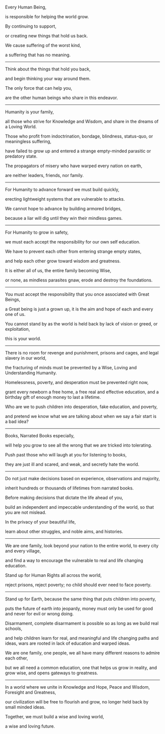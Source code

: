 Every Human Being,

is responsible for helping the world grow.

By continuing to support,

or creating new things that hold us back.

We cause suffering of the worst kind,

a suffering that has no meaning.

---

Think about the things that hold you back,

and begin thinking your way around them.

The only force that can help you,

are the other human beings who share in this endeavor.

---

Humanity is your family,

all those who strive for Knowledge and Wisdom, and share in the dreams of a Loving World.

Those who profit from indoctrination, bondage, blindness, status-quo, or meaningless suffering,

have failed to grow up and entered a strange empty-minded parasitic or predatory state.

The propagators of misery who have warped every nation on earth,

are neither leaders, friends, nor family.

---

For Humanity to advance forward we must build quickly,

erecting lightweight systems that are vulnerable to attacks.

We cannot hope to advance by building armored bridges,

because a liar will dig until they win their mindless games.

---

For Humanity to grow in safety,

we must each accept the responsibility for our own self education.

We have to prevent each other from entering strange empty states,

and help each other grow toward wisdom and greatness.

It is either all of us, the entire family becoming Wise,

or none, as mindless parasites gnaw, erode and destroy the foundations.

---

You must accept the responsibility that you once associated with Great Beings,

a Great being is just a grown up, it is the aim and hope of each and every one of us.

You cannot stand by as the world is held back by lack of vision or greed, or exploitation,

this is your world.

---

There is no room for revenge and punishment, prisons and cages, and legal slavery in our world,

the fracturing of minds must be prevented by a Wise, Loving and Understanding Humanity.

Homelessness, poverty, and desperation must be prevented right now,

grant every newborn a free home, a free real and effective education, and a birthday gift of enough money to last a lifetime.

Who are we to push children into desperation, fake education, and poverty,

and pretend we know what we are talking about when we say a fair start is a bad idea?

---

Books, Narrated Books especially,

will help you grow to see all the wrong that we are tricked into tolerating.

Push past those who will laugh at you for listening to books,

they are just ill and scared, and weak, and secretly hate the world.

---

Do not just make decisions based on experience, observations and majority,

inherit hundreds or thousands of lifetimes from narrated books.

Before making decisions that dictate the life ahead of you,

build an independent and impeccable understanding of the world, so that you are not mislead.

In the privacy of your beautiful life,

learn about other struggles, and noble aims, and histories.

---

We are one family, look beyond your nation to the entire world, to every city and every village,

and find a way to encourage the vulnerable to real and life changing education.

Stand up for Human Rights all across the world,

reject prisons, reject poverty; no child should ever need to face poverty.

---

Stand up for Earth, because the same thing that puts children into poverty,

puts the future of earth into jeopardy, money must only be used for good and never for evil or wrong doing.

Disarmament, complete disarmament is possible so as long as we build real schools,

and help children learn for real, and meaningful and life changing paths and ideas, wars are rooted in lack of education and warped ideas.

We are one family, one people, we all have many different reasons to admire each other,

but we all need a common education, one that helps us grow in reality, and grow wise, and opens gateways to greatness.

---

In a world where we unite in Knowledge and Hope, Peace and Wisdom, Foresight and Greatness,

our civilization will be free to flourish and grow, no longer held back by small minded ideas.

Together, we must build a wise and loving world,

a wise and loving future.
